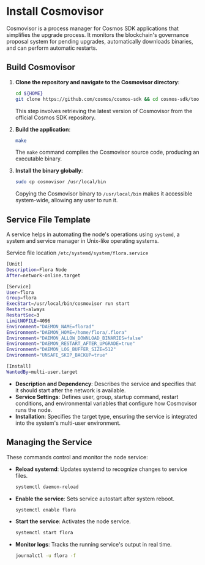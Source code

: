 # Install Cosmovisor

Cosmovisor is a process manager for Cosmos SDK applications that simplifies the upgrade process. It monitors the blockchain's governance proposal system for pending upgrades, automatically downloads binaries, and can perform automatic restarts.

## Build Cosmovisor

1. **Clone the repository and navigate to the Cosmovisor directory**:
   ```bash
   cd ${HOME}
   git clone https://github.com/cosmos/cosmos-sdk && cd cosmos-sdk/tools/cosmovisor/
   ```

   This step involves retrieving the latest version of Cosmovisor from the official Cosmos SDK repository.

2. **Build the application**:
   ```bash
   make
   ```

   The `make` command compiles the Cosmovisor source code, producing an executable binary.

3. **Install the binary globally**:
   ```bash
   sudo cp cosmovisor /usr/local/bin
   ```

   Copying the Cosmovisor binary to `/usr/local/bin` makes it accessible system-wide, allowing any user to run it.


## Service File Template

A service helps in automating the node's operations using `systemd`, a system and service manager in Unix-like operating systems.

Service file location `/etc/systemd/system/flora.service`
```bash
[Unit]
Description=Flora Node
After=network-online.target

[Service]
User=flora
Group=flora
ExecStart=/usr/local/bin/cosmovisor run start
Restart=always
RestartSec=3
LimitNOFILE=4096
Environment="DAEMON_NAME=florad"
Environment="DAEMON_HOME=/home/flora/.flora"
Environment="DAEMON_ALLOW_DOWNLOAD_BINARIES=false"
Environment="DAEMON_RESTART_AFTER_UPGRADE=true"
Environment="DAEMON_LOG_BUFFER_SIZE=512"
Environment="UNSAFE_SKIP_BACKUP=true"

[Install]
WantedBy=multi-user.target
```

- **Description and Dependency**: Describes the service and specifies that it should start after the network is available.
- **Service Settings**: Defines user, group, startup command, restart conditions, and environmental variables that configure how Cosmovisor runs the node.
- **Installation**: Specifies the target type, ensuring the service is integrated into the system's multi-user environment.

## Managing the Service

These commands control and monitor the node service:

- **Reload systemd**: Updates systemd to recognize changes to service files.
  ```bash
  systemctl daemon-reload
  ```
- **Enable the service**: Sets service autostart after system reboot.
  ```bash
  systemctl enable flora
  ```  
- **Start the service**: Activates the node service.
  ```bash
  systemctl start flora
  ```
- **Monitor logs**: Tracks the running service's output in real time.
  ```bash
  journalctl -u flora -f
  ```
